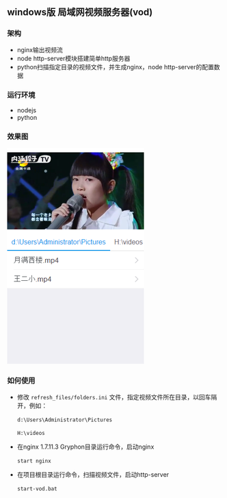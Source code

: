## windows版 局域网视频服务器(vod)

### 架构

- nginx输出视频流
- node http-server模块搭建简单http服务器
- python扫描指定目录的视频文件，并生成nginx，node http-server的配置数据

### 运行环境

- nodejs
- python

### 效果图

![](screenshot/1.png)


### 如何使用

- 修改 `refresh_files/folders.ini` 文件，指定视频文件所在目录，以回车隔开，例如：

    `d:\Users\Administrator\Pictures`
    
    `H:\videos`

- 在nginx 1.7.11.3 Gryphon目录运行命令，启动nginx   

    `start nginx`
        
- 在项目根目录运行命令，扫描视频文件，启动http-server

    `start-vod.bat`
